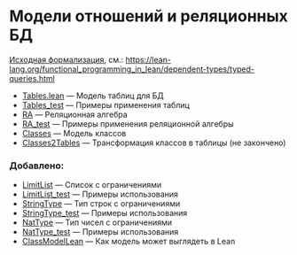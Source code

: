 # Модели отношений и реляционных БД

[Исходная формализация](SQL_orig.lean), см.: https://lean-lang.org/functional_programming_in_lean/dependent-types/typed-queries.html


+ [Tables.lean](Tables.lean) — Модель таблиц для БД
+ [Tables_test](Tables_test.lean) — Примеры применения таблиц
+ [RA](RA.lean) — Реляционная алгебра
+ [RA_test](RA_test.lean) — Примеры применения реляционной алгебры
+ [Classes](Classes.lean) — Модель классов
+ [Classes2Tables](Classes2Tables.lean) — Трансформация классов в
таблицы (не закончено)

### Добавлено:

+ [LimitList](LimitList.lean) — Список с ограничениями
+ [LimitList_test](LimitList_test.lean) — Примеры использования
+ [StringType](StringType.lean) — Тип строк с ограничениями
+ [StringType_test](StringType_test.lean) — Примеры использования
+ [NatType](NatType.lean) — Тип чисел с ограничениями
+ [NatType_test](NatType_test.lean) — Примеры использования
+ [ClassModelLean](ClassModelLean.lean) — Как модель может выглядеть в Lean

